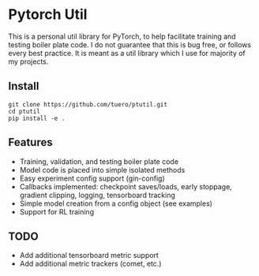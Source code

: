 # Pytorch Util
This is a personal util library for PyTorch, to help facilitate training and testing boiler plate code.
I do not guarantee that this is bug free, or follows every best practice. It is meant as a util library
which I use for majority of my projects.

## Install
```shell
git clone https://github.com/tuero/ptutil.git
cd ptutil
pip install -e .
```

## Features
- Training, validation, and testing boiler plate code
- Model code is placed into simple isolated methods
- Easy experiment config support (gin-config)
- Callbacks implemented: checkpoint saves/loads, early stoppage, gradient clipping, logging, tensorboard tracking
- Simple model creation from a config object (see examples)
- Support for RL training

## TODO
- Add additional tensorboard metric support
- Add additional metric trackers (comet, etc.)
